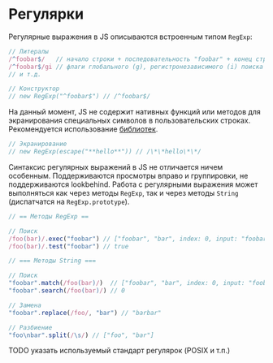 # Регулярки

Регулярные выражения в JS описываются встроенным типом `RegExp`:

```js
// Литералы
/^foobar$/   // начало строки + последовательность "foobar" + конец строки
/^foobar$/gi // флаги глобального (g), регистронезависимого (i) поиска
// и т.д.

// Конструктор
// new RegExp("^foobar$") // /^foobar$/
```

На данный момент, JS не содержит нативных функций или методов для экранирования специальных символов
в пользовательских строках. Рекомендуется использование [библиотек](https://github.com/sindresorhus/escape-string-regexp).

```js
// Экранирование
// new RegExp(escape("**hello**")) // /\*\*hello\*\*/
```

Синтаксис регулярных выражений в JS не отличается ничем особенным. Поддерживаются просмотры вправо и группировки,
не поддерживаются lookbehind. Работа с регулярными выражения может выполняться как через методы
`RegExp`, так и через методы `String` (диспатчатся на `RegExp.prototype`).

```js
// == Методы RegExp ==

// Поиск
/foo(bar)/.exec("foobar") // ["foobar", "bar", index: 0, input: "foobar"]
/foo(bar)/.test("foobar") // true

// === Методы String ===

// Поиск
"foobar".match(/foo(bar)/)  // ["foobar", "bar", index: 0, input: "foobar"]
"foobar".search(/foo(bar)/) // 0

// Замена
"foobar".replace(/foo/, "bar") // "barbar"

// Разбиение
"foo\nbar".split(/\s/) // ["foo", "bar"]
```

TODO указать используемый стандарт регулярок (POSIX и т.п.)

